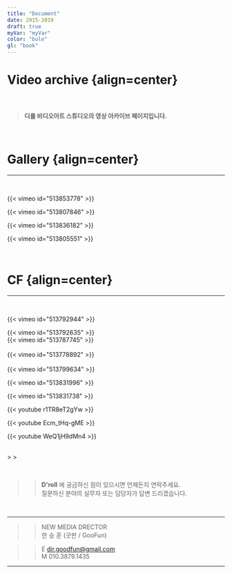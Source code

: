 ```yaml
---
title: "Document"
date: 2015-2019
draft: true
myVar: "myVar"
color: "bule"
gl: "book"
---
```


  # Video archive {align=center}    

&nbsp;

>#### 디롤 비디오아트 스튜디오의 영상 아카이브 페이지입니다. 






&nbsp;


#  Gallery {align=center}
---
&nbsp; 

<span> 


{{< vimeo id="513853778" >}}  

{{< vimeo id="513807846" >}}  

{{< vimeo id="513836182" >}}  

{{< vimeo id="513805551" >}} 
</span>

&nbsp;  


#  CF {align=center}
---
&nbsp; 

{{< vimeo id="513792944" >}} 

{{< vimeo id="513792635" >}} 
<br> 
{{< vimeo id="513787745" >}}
<br>  
{{< vimeo id="513778892" >}}  
<br>
{{< vimeo id="513799634" >}} 

{{< vimeo id="513831996" >}} 

{{< vimeo id="513831738" >}} 

{{< youtube r1TR8eT2gYw >}}

{{< youtube Ecm_tHq-gME >}}

{{< youtube WeQ1jH9dMn4 >}}
<br> 
<ul></ul>
<br>
>  
>   

&nbsp;  

>>**D'roll** 에 궁금하신 점이 있으시면 언제든지 연락주세요.  
>>질문하신 분야의 실무자 또는 담당자가 답변 드리겠습니다.   

>  
>  
>  
  

&nbsp; 
&nbsp;  

---
>> NEW  MEDIA  DRECTOR    
한 승 훈 (굿판 / GooFun)  

>> E dir.goodfun@gmail.com  
>> M 010.3879.1435
&nbsp; 

---
